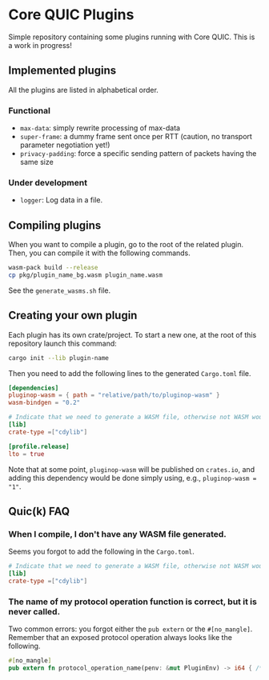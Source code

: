 # Core QUIC Plugins

Simple repository containing some plugins running with Core QUIC.
This is a work in progress!

## Implemented plugins

All the plugins are listed in alphabetical order.

### Functional
* `max-data`: simply rewrite processing of max-data
* `super-frame`: a dummy frame sent once per RTT (caution, no transport parameter negotiation yet!)
* `privacy-padding`: force a specific sending pattern of packets having the same size

### Under development
* `logger`: Log data in a file.


## Compiling plugins

When you want to compile a plugin, go to the root of the related plugin.
Then, you can compile it with the following commands.
```bash
wasm-pack build --release
cp pkg/plugin_name_bg.wasm plugin_name.wasm
```
See the `generate_wasms.sh` file.

## Creating your own plugin

Each plugin has its own crate/project.
To start a new one, at the root of this repository launch this command:
```bash
cargo init --lib plugin-name
```

Then you need to add the following lines to the generated `Cargo.toml` file.
```toml
[dependencies]
pluginop-wasm = { path = "relative/path/to/pluginop-wasm" }
wasm-bindgen = "0.2"

# Indicate that we need to generate a WASM file, otherwise not WASM would be generated at compilation.
[lib]
crate-type =["cdylib"]

[profile.release]
lto = true
```

Note that at some point, `pluginop-wasm` will be published on `crates.io`, and adding this dependency would be done simply using, e.g., `pluginop-wasm = "1"`.

## Quic(k) FAQ

### When I compile, I don't have any WASM file generated.

Seems you forgot to add the following in the `Cargo.toml`.
```toml
# Indicate that we need to generate a WASM file, otherwise not WASM would be generated at compilation.
[lib]
crate-type =["cdylib"]
```

### The name of my protocol operation function is correct, but it is never called.

Two common errors: you forgot either the `pub extern` or the `#[no_mangle]`.
Remember that an exposed protocol operation always looks like the following.
```rust
#[no_mangle]
pub extern fn protocol_operation_name(penv: &mut PluginEnv) -> i64 { /* ... */ }
```